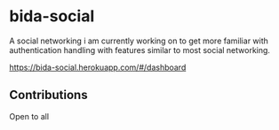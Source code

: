 # bida-social
A social networking i am currently working on to get more familiar with authentication handling
with features similar to most social networking.

https://bida-social.herokuapp.com/#/dashboard


## Contributions

Open to all


